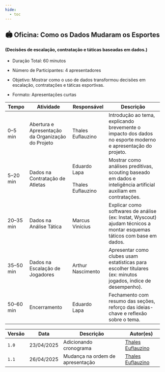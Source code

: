 ```yaml
---
hide:
  - toc
---
```



## 🏟️ Oficina: Como os Dados Mudaram os Esportes 

#### (Decisões de escalação, contratação e táticas baseadas em dados.)

- Duração Total: 60 minutos

- Número de Participantes: 4 apresentadores

- Objetivo: Mostrar como o uso de dados transformou decisões em escalação, contratações e táticas esportivas.

- Formato: Apresentações curtas

Tempo | Atividade | Responsável | Descrição |
----- | --------- | ----------- | --------- |
0–5 min | Abertura e Apresentação da Organização do Projeto | Thales Euflauzino  | Introdução ao tema, explicando brevemente o impacto dos dados no esporte moderno e apresentação do projeto. |
5–20 min | Dados na Contratação de Atletas | Eduardo Lapa<br><br> Thales Euflauzino  | Mostrar como análises preditivas, scouting baseado em dados e inteligência artificial auxiliam em contratações.|
20–35 min | Dados na Análise Tática | Marcus Vinícius   | Explicar como softwares de análise (ex: Instat, Wyscout) ajudam técnicos a montar esquemas táticos com base em dados.|
35–50 min | Dados na Escalação de Jogadores | Arthur Nascimento  | Apresentar como clubes usam estatísticas para escolher titulares (ex: minutos jogados, índice de desempenho).|
50–60 min | Encerramento  | Eduardo Lapa | Fechamento com resumo das seções, reforço das ideias-chave e reflexão sobre o tema.|

| Versão | Data | Descrição | Autor(es) |
| ------ | ---- | --------- | --------- |
|`1.0`|23/04/2025| Adicionando cronograma | [Thales Euflauzino](https://github.com/thaleseuflauzino) |
|`1.1`|26/04/2025| Mudança na ordem de apresentação | [Thales Euflauzino](https://github.com/thaleseuflauzino) |
